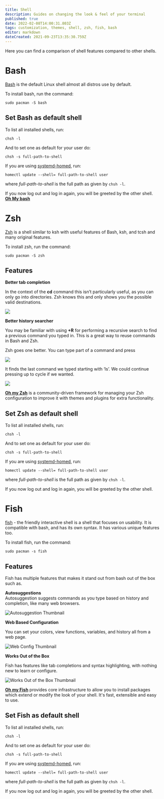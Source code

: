 ```yaml
---
title: Shell
description: Guides on changing the look & feel of your terminal
published: true
date: 2022-02-08T14:00:31.803Z
tags: customization, themes, shell, zsh, fish, bash
editor: markdown
dateCreated: 2021-09-23T13:35:30.759Z
---
```


Here you can find a comparison of shell features compared to other shells.

# Bash

[Bash](https://gnu.org/software/bash) is the default Linux shell almost all distros use by default.

To install bash, run the command:

```plaintext
sudo pacman -S bash
```

## Set Bash as default shell

To list all installed shells, run:

```plaintext
chsh -l
```

And to set one as default for your user do:

```plaintext
chsh -s full-path-to-shell
```

If you are using [systemd-homed](https://wiki.archlinux.org/title/Systemd-homed), run: 

```plaintext
homectl update --shell= full-path-to-shell user
```

where *full-path-to-shell* is the full path as given by `chsh -l`.

If you now log out and log in again, you will be greeted by the other shell.
[**Oh My bash**](https://ohmybash.nntoan.com/)
# Zsh

[Zsh](https://zsh.org) is a shell similar to ksh with useful features of Bash, ksh, and tcsh and many original features.

To install zsh, run the command:

```plaintext
sudo pacman -S zsh
```

## Features

**Better tab completion**

In the context of the **cd** command this isn’t particularly useful, as you can only go into directories. Zsh knows this and only shows you the possible valid destinations.

![](https://code.joejag.com/assets/2014/cd_after.jpg)

**Better history searcher**

You may be familiar with using **+R** for performing a recursive search to find a previous command you typed in. This is a great way to reuse commands in Bash and Zsh.

Zsh goes one better. You can type part of a command and press

![](https://code.joejag.com/assets/2014/history_before.jpg)

It finds the last command we typed starting with ‘ls’. We could continue pressing up to cycle if we wanted.

![](https://code.joejag.com/assets/2014/history_after.jpg)

[**Oh my Zsh**](https://ohmyz.sh/) is a community-driven framework for managing your Zsh configuration to improve it with themes and plugins for extra functionality.

## Set Zsh as default shell

To list all installed shells, run:

```plaintext
chsh -l
```

And to set one as default for your user do:

```plaintext
chsh -s full-path-to-shell
```

If you are using [systemd-homed](https://wiki.archlinux.org/title/Systemd-homed), run: 

```plaintext
homectl update --shell= full-path-to-shell user
```

where *full-path-to-shell* is the full path as given by `chsh -l`.

If you now log out and log in again, you will be greeted by the other shell.

# Fish

[fish](https://fishshell.com/) - the friendly interactive shell is a shell that focuses on usability. It is compatible with bash, and has its own syntax. It has various unique features too.

To install fish, run the command:

```plaintext
sudo pacman -s fish
```

## Features

Fish has multiple features that makes it stand out from bash out of the box such as.

**Autosuggestions**  
Autosuggestion suggests commands as you type based on history and completion, like many web browsers.

![Autosuggestion Thumbnail](https://fishshell.com/assets/img/screenshots/autosuggestion_thumb.png)

**Web Based Configuration**

You can set your colors, view functions, variables, and history all from a web page.

![Web Config Thumbnail](https://fishshell.com/assets/img/screenshots/web_config_thumb.png)

**Works Out of the Box**

Fish has features like tab completions and syntax highlighting, with nothing new to learn or configure.

![Works Out of the Box Thumbnail](https://fishshell.com/assets/img/screenshots/works_out_of_the_box_thumb.png)

[**Oh my Fish**](https://github.com/oh-my-fish/oh-my-fish) provides core infrastructure to allow you to install packages which extend or modify the look of your shell. It's fast, extensible and easy to use.

## Set Fish as default shell

To list all installed shells, run:

```plaintext
chsh -l
```

And to set one as default for your user do:

```plaintext
chsh -s full-path-to-shell
```

If you are using [systemd-homed](https://wiki.archlinux.org/title/Systemd-homed), run: 

```plaintext
homectl update --shell= full-path-to-shell user
```

where *full-path-to-shell* is the full path as given by `chsh -l`.

If you now log out and log in again, you will be greeted by the other shell.